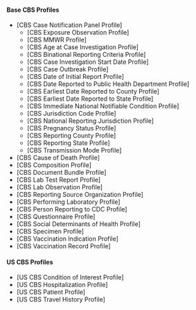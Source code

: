 
#### Base CBS Profiles
- [CBS Case Notification Panel Profile]
  - [CBS Exposure Observation Profile]
  - [CBS MMWR Profile]
  - [CBS Age at Case Investigation Profile]
  - [CBS Binational Reporting Criteria Profile]
  - [CBS Case Investigation Start Date Profile]
  - [CBS Case Outbreak Profile]
  - [CBS Date of Initial Report Profile]
  - [CBS Date Reported to Public Health Department Profile]
  - [CBS Earliest Date Reported to County Profile]
  - [CBS Earliest Date Reported to State Profile]
  - [CBS Immediate National Notifiable Condition Profile]
  - [CBS Jurisdiction Code Profile]
  - [CBS National Reporting Jurisdiction Profile]
  - [CBS Pregnancy Status Profile]
  - [CBS Reporting County Profile]
  - [CBS Reporting State Profile]
  - [CBS Transmission Mode Profile]
- [CBS Cause of Death Profile]
- [CBS Composition Profile]
- [CBS Document Bundle Profile]
- [CBS Lab Test Report Profile]
- [CBS Lab Observation Profile]
- [CBS Reporting Source Organization Profile]
- [CBS Performing Laboratory Profile]
- [CBS Person Reporting to CDC Profile]
- [CBS Questionnaire Profile]
- [CBS Social Determinants of Health Profile]
- [CBS Specimen Profile]
- [CBS Vaccination Indication Profile]
- [CBS Vaccination Record Profile]

#### US CBS Profiles
- [US CBS Condition of Interest Profile]
- [US CBS Hospitalization Profile]
- [US CBS Patient Profile]
- [US CBS Travel History Profile]